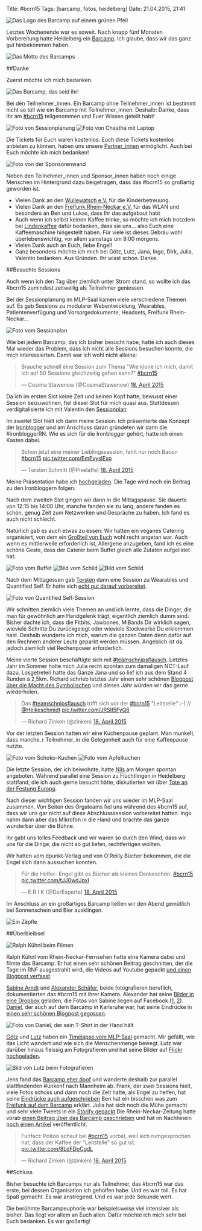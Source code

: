 Title: #bcrn15
Tags: [barcamp, fotos, heidelberg]
Date: 21.04.2015, 21:41

![Das Logo des Barcamp auf einem grünen Pfeil](/img/IMG_41.jpg)

Letztes Wochenende war es soweit. Nach knapp fünf Monaten Vorbereitung hatte Heidelberg ein [Barcamp](http://barcamp.rhein-neckar.me/). Ich glaube, dass wir das ganz gut hinbekommen haben.

![Das Motto des Barcamps](/img/IMG_25.jpg)

##Danke

Zuerst möchte ich mich bedanken.

![Das Barcamp, das seid ihr!](/img/IMG_26.jpg)

Bei den Teilnehmer_innen. Ein Barcamp ohne Teilnehmer_innen ist bestimmt nicht so toll wie ein Barcamp mit Teilnehmer_innen. Deshalb: Danke, dass Ihr am [#bcrn15](https://twitter.com/search?f=realtime&q=%23bcrn15&src=typd) teilgenommen und Euer Wissen geteilt habt!

![Foto von Sessionplanung](/img/IMG_27.jpg)
![Foto von Cheatha mit Laptop](/img/IMG_28.jpg)

Die Tickets für Euch waren kostenlos. Euch diese Tickets kostenlos anbieten zu können, haben uns unsere [Partner_innen](http://barcamp.rhein-neckar.me/das-barcamp/sponsorenliste/) ermöglicht. Auch bei Euch möchte ich mich bedanken!

![Foto von der Sponsorenwand](/img/IMG_29.jpg)

Neben den Teilnehmer_innen und Sponsor_innen haben noch einige Menschen im Hintergrund dazu beigetragen, dass das #bcrn15 so großartig geworden ist.

- Vielen Dank an den [Wullewatsch e.V.](https://www.ph-heidelberg.de/gleichstellung-und-diversitaet/foerderung-der-gleichstellung/studieren-mit-kind/kinderbetreuung-an-der-ph-wullewatsch-ev.html) für die Kinderbetreuung. 
- Vielen Dank an den [Freifunk Rhein-Neckar e.V.](https://www.freifunk-rhein-neckar.de/) für das WLAN und besonders an Ben und Lukas, dass Ihr das aufgebaut habt
- Auch wenn ich selbst keinen Kaffee trinke, so möchte ich mich trotzdem bei [Lindenkaffee](http://www.lindenkaffee.com/) dafür bedanken, dass sie uns... also Euch eine Kaffeemaschine hingestellt haben. Für viele ist dieses Gebräu wohl überlebenswichtig, vor allem samstags um 9:00 morgens.
- Vielen Dank auch an Euch, liebe Engel!
- Ganz besonders möchte ich mich bei Götz, Lutz, Jana, Ingo, Dirk, Julia, Valentin bedanken. Aus Gründen. Ihr wisst schon. Danke.

##Besuchte Sessions

Auch wenn ich den Tag über ziemlich unter Strom stand, so wollte ich das #bcrn15 zumindest zeitweilig als Teilnehmer geniessen.

Bei der Sessionplanung im MLP-Saal kamen viele verschiedene Themen auf. Es gab Sessions zu modularer Webentwicklung, Wearables, Patientenverfügung und Vorsorgedokumente, Headsets, Freifunk Rhein-Neckar...

![Foto vom Sessionplan](/img/IMG_30.jpg)

Wie bei jedem Barcamp, das ich bisher besucht habe, hatte ich auch dieses Mal wieder das Problem, dass ich nicht alle Sessions besuchen konnte, die mich interessierten. Damit war ich wohl nicht alleine:

<blockquote class="twitter-tweet" lang="de"><p>Brauche schnell eine Session zum Thema &quot;Wie klone ich mich, damit ich auf 50 Sessions gleichzeitig gehen kann?&quot; <a href="https://twitter.com/hashtag/bcrn15?src=hash">#bcrn15</a></p>&mdash; Cosima Stawenow (@CosimaStawenow) <a href="https://twitter.com/CosimaStawenow/status/589340136380436481">18. April 2015</a></blockquote> <script async src="//platform.twitter.com/widgets.js" charset="utf-8"></script>

Da ich im ersten Slot keine Zeit und keinen Kopf hatte, bewusst einer Session beizuwohnen, fiel dieser Slot für mich quasi aus. Stattdessen verdigitalisierte ich mit Valentin den [Sessionplan](https://trello.com/b/K5s6f9Ko/bcrn15-sessionplan)

Im zweitel Slot hielt ich dann meine Session. Ich präsentierte das Konzept der [Ironblogger](http://ironblogger.de/) und am Anschluss daran gründeten wir dann die #ironbloggerRN. Wie es sich für die Ironblogger gehört, hatte ich einen Kasten dabei.

<blockquote class="twitter-tweet" lang="de"><p>Schon jetzt eine meiner Lieblingssession, fehlt nur noch Bacon <a href="https://twitter.com/hashtag/bcrn15?src=hash">#bcrn15</a> <a href="http://t.co/EmEvyslExp">pic.twitter.com/EmEvyslExp</a></p>&mdash; Torsten Schmitt (@Pixelaffe) <a href="https://twitter.com/Pixelaffe/status/589361085192544256">18. April 2015</a></blockquote><script async src="//platform.twitter.com/widgets.js" charset="utf-8"></script>

Meine Präsentation habe ich [hochgeladen](https://bullenscheisse.de/ironbloggerRN/#/). Die Tage wird noch ein Beitrag zu den Ironbloggern folgen. 

Nach dem zweiten Slot gingen wir dann in die Mittagspause. Sie dauerte von 12:15 bis 14:00 Uhr, manche fanden sie zu lang, andere fanden es schön, genug Zeit zum Netzwerken und Gespräche zu haben. Ich fand es auch nicht schlecht.

Natürlich gab es auch etwas zu essen: Wir hatten ein veganes Catering organisiert, von dem ein [Großteil von Euch](https://twitter.com/HubertMayer/status/589375202217304065) wohl recht angetan war. Auch wenn es mittlerweile erforderlich ist, Allergene anzugeben, fand ich es eine schöne Geste, dass der Caterer beim Buffet gleich alle Zutaten aufgelistet hat.

![Foto vom Buffet](/img/IMG_31.jpg)
![Bild vom Schild](/img/IMG_32.jpg)
![Bild vom Schild](/img/IMG_33.jpg)

Nach dem Mittagessen gab [Torsten](https://twitter.com/Pixelaffe) dann eine Session zu Wearables und Quantified Self. Er hatte sich [echt gut darauf vorbereitet](https://twitter.com/Pixelaffe/status/589339272446095361).

![Foto von Quantified Self-Session](/img/IMG_34.jpg)

Wir schnitten ziemlich viele Themen an und ich lernte, dass die Dinger, die man für gewöhnlich am Handgelenk trägt, eigentlich ziemlich dumm sind. Bisher dachte ich, dass die Fitbits, Jawbones, MiBands Dir wirklich sagen, wieviele Schritte Du zurückgelegt oder wieviele Stockwerke Du erklommen hast. Deshalb wunderte ich mich, warum die ganzen Daten denn dafür auf den Rechnern anderer Leute geparkt werden müssen. Angeblich ist da jedoch ziemlich viel Rechenpower erforderlich.

Meine vierte Session beschäftigte sich mit [#teamschnipsflausch](https://twitter.com/search?f=realtime&q=%23teamschnipsflausch&src=typd). Letztes Jahr im Sommer holte mich Julia recht spontan zum damaligen NCT-Lauf dazu. Losgetreten hatte das Ganze Jana und so lief ich aus dem Stand 4 Runden à 2,5km. Richard schrieb letztes Jahr einen sehr schönen [Blogpost über die Macht des Symbolischen](http://blog.zinkens.de/teamschnipsflausch-oder-die-wunderbare-macht-des-symbolischen/) und dieses Jahr würden wir das gerne wiederholen.

<blockquote class="twitter-tweet" lang="de"><p>Das <a href="https://twitter.com/hashtag/teamschnipsflausch?src=hash">#teamschnipsflausch</a> trifft sich vor der <a href="https://twitter.com/hashtag/bcrn15?src=hash">#bcrn15</a> &quot;Leitstelle&quot; :-) // <a href="https://twitter.com/Heikeschmidt">@Heikeschmidt</a> <a href="http://t.co/JRStl5FyQ6">pic.twitter.com/JRStl5FyQ6</a></p>&mdash; Richard Zinken (@zinken) <a href="https://twitter.com/zinken/status/589414770966671360">18. April 2015</a></blockquote> <script async src="//platform.twitter.com/widgets.js" charset="utf-8"></script>

Vor der letzten Session hatten wir eine Kuchenpause geplant. Man munkelt, dass manche_r Teilnehmer_in die Gelegenheit auch für eine Kaffeepause nutzte.

![Foto vom Schoko-Kuchen](/img/IMG_35.jpg)
![Foto vom Apfelkuchen](/img/IMG_36.jpg)

Die letzte Session, der ich beiwohnte, hatte [Nils](https://twitter.com/Fripi) am Morgen spontan angeboten. Während parallel eine Session zu Flüchtlingen in Heidelberg stattfand, die ich auch gerne besucht hätte, diskutierten wir über [Tote an der Festung Europa](http://www.yourpart.eu/p/bcrn15sess35). 

Nach dieser wichtigen Session fanden wir uns wieder im MLP-Saal zusammen. Von Seiten des Orgateams fiel uns während des #bcrn15 auf, dass wir uns gar nicht auf diese Abschlusssession vorbereitet hatten. Ingo nahm dann aber das Mikrofon in die Hand und brachte das ganze wunderbar über die Bühne.

Ihr gabt uns tolles Feedback und wir waren so durch den Wind, dass wir uns für die Dinge, die nicht so gut liefen, rechtfertigen wollten.

Wir hatten vom dpunkt-Verlag und von O'Reilly Bücher bekommen, die die Engel sich dann aussuchen konnten.

<blockquote class="twitter-tweet" lang="de"><p>Für die Helfer- Engel gibt es Bücher als kleines Dankeschön. <a href="https://twitter.com/hashtag/bcrn15?src=hash">#bcrn15</a> <a href="http://t.co/tJJ0wdJpxI">pic.twitter.com/tJJ0wdJpxI</a></p>&mdash; E R I K (@DerExperte) <a href="https://twitter.com/DerExperte/status/589460215562694656">18. April 2015</a></blockquote> <script async src="//platform.twitter.com/widgets.js" charset="utf-8"></script>

Im Anschluss an ein großartiges Barcamp ließen wir den Abend gemütlich bei Sonnenschein und Bier ausklingen.

![Ein Zäpfle](/img/IMG_37.jpg)

##Überbleibsel

![Ralph Kühnl beim Filmen](/img/IMG_38.jpg)

Ralph Kühnl vom Rhein-Neckar-Fernsehen hatte eine Kamera dabei und filmte das Barcamp. Er hat einen sehr schönen Beitrag geschnitten, der die Tage im RNF ausgestrahlt wird, die Videos auf Youtube gepackt [und einen Blogpost verfasst](http://ralphkuehnl.de/2015/04/barcamp-rhein-neckar-2015-die-videos-bcrn15/).

[Sabine Arndt](http://sabinearndt.com/) und [Alexander Schäfer](http://www.klinkerlieschen.de/), beide fotografieren beruflich, dokumentierten das #bcrn15 mit ihrer Kamera. Alexander hat seine [Bilder in eine Dropbox](https://www.dropbox.com/sh/xp28p6cg7axsya0/AAA4xmCCZOQUUo_XMLwyIii6a?dl=0) geladen, die Fotos von Sabine liegen auf Facebook ([1](https://www.facebook.com/dezernat16/posts/945012465538334), [2](https://www.facebook.com/dezernat16/posts/945013742204873)).
[Daniel](https://twitter.com/danielschoeberl), der auch auf dem Barcamp in Karlsruhe war, hat seine Eindrücke in [einen sehr schönen Blogpost gegossen](http://danielschoeberl.com/2015/04/19/barcamp-rhein-neckar-eine-unheimlich-gute-premiere/).

![Foto von Daniel, der sein T-Shirt in der Hand hält](/img/IMG_39.jpg)

[Götz](https://twitter.com/g_muenstermann) und [Lutz](https://twitter.com/lutzland) haben ein [Timelapse vom MLP-Saal](https://www.youtube.com/watch?v=yQctnLVL5mE) gemacht. Mir gefällt, wie das Licht wandert und wie sich die Menschenmenge bewegt.
Lutz war darüber hinaus fleissig am Fotografieren und hat seine Bilder auf [Flickr hochgeladen](https://www.flickr.com/photos/benberger/sets/72157652038312222/).

![Bild von Lutz beim Fotografieren](/img/IMG_40.jpg)

Jens fand das [Barcamp eher doof](http://grochtdreis.de/weblog/2015/04/20/barcamp-heidelberg-barcamp-der-beliebigkeit/) und wanderte deshalb zur parallel stattfindenden #unkonf nach Mannheim ab.
Frank, der zwei Sessions hielt, viele Fotos schoss und dann noch die Zeit hatte, als Engel zu helfen, hat seine [Eindrücke auch aufgeschrieben](http://injelea-blog.de/2015/04/20/barcamp-rhein-neckar-2015-mein-rueckblick/)
Ben hat ein bisschen was zum [Freifunk auf dem Barcamp](https://www.benoswald.de/freifunk-auf-dem-barcamp-rhein-neckar/) erklärt.
Julia hat sich noch die Mühe gemacht und sehr viele Tweets in ein [Storify gepackt](https://storify.com/barcamprn/barcamp-rhein-neckar-2015)
Die Rhein-Neckar-Zeitung hatte vorab [einen Beitrag über das Barcamp geschrieben](http://www.rnz.de/nachrichten/heidelberg_artikel,-Barcamp-Rhein-Neckar-Menschen-zusammenbringen-Ideen-buendeln-_arid,91103.html) und hat im Nachhinein [noch einen Artikel](http://www.rnz.de/nachrichten/heidelberg_artikel,-Barcamp-Rhein-Neckar-Neue-Ideen-und-Perspektiven-im-Dezernat-16-_arid,91764.html?utm_medium=twitter&utm_source=twitterfeed) veröffentlicht.

<blockquote class="twitter-tweet" lang="de"><p>Funfact: Polizei schaut bei <a href="https://twitter.com/hashtag/bcrn15?src=hash">#bcrn15</a> vorbei, weil sich rumgesprochen hat, dass der Kaffee der &quot;Leitstelle&quot; so gut ist. <a href="http://t.co/8LdFDoCgdL">pic.twitter.com/8LdFDoCgdL</a></p>&mdash; Richard Zinken (@zinken) <a href="https://twitter.com/zinken/status/589453164321103872">18. April 2015</a></blockquote> <script async src="//platform.twitter.com/widgets.js" charset="utf-8"></script>

##Schluss

Bisher besuchte ich Barcamps nur als Teilnehmer, das #bcrn15 war das erste, bei dessen Organisation ich geholfen habe. Und es war toll. Es hat Spaß gemacht. Es war anstregend. Und es war jede Sekunde wert.

Die berühmte Barcampeuphorie war beispielsweise viel intensiver als bisher. Das liegt vor allem an Euch allen. Dafür möchte ich mich sehr bei Euch bedanken. Es war großartig!
